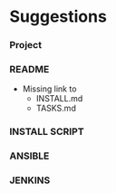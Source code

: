 # Suggestions

### Project


### README
- Missing link to
  - INSTALL.md
  - TASKS.md

### INSTALL SCRIPT


### ANSIBLE

### JENKINS
